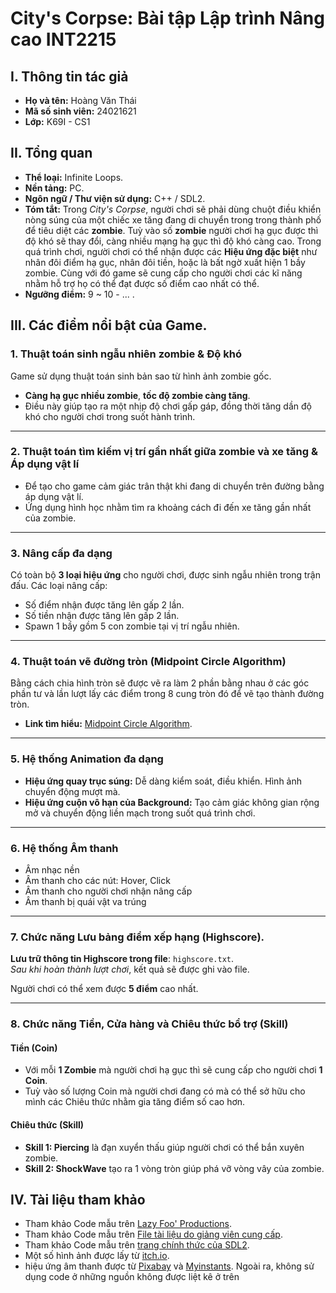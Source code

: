 # City's Corpse: Bài tập Lập trình Nâng cao INT2215



## I. Thông tin tác giả 
- **Họ và tên:** Hoàng Văn Thái 
- **Mã số sinh viên:** 24021621
- **Lớp:** K69I - CS1

## II. Tổng quan 
- **Thể loại:** Infinite Loops.
- **Nền tảng:** PC.
- **Ngôn ngữ / Thư viện sử dụng:** C++ / SDL2. 
- **Tóm tắt:** Trong _City's Corpse_, người chơi sẽ phải dùng chuột điều khiển nòng súng của một chiếc xe tăng đang di chuyển trong trong thành phố để tiêu diệt các **zombie**. Tuỳ vào số **zombie** người chơi hạ gục được thì độ khó sẽ thay đổi, càng nhiều mạng hạ gục thì độ khó càng cao. Trong quá trình chơi, người chơi có thể nhận được các **Hiệu ứng đặc biệt** như nhân đôi điểm hạ gục, nhân đôi tiền, hoặc là bất ngờ xuất hiện 1 bầy zombie. Cùng với đó game sẽ cung cấp cho người chơi các kĩ năng nhằm hỗ trợ họ có thể đạt được số điểm cao nhất có thể.
- **Ngưỡng điểm:** 9 ~ 10 - ... .

## III. Các điểm nổi bật của Game.
### 1. Thuật toán sinh ngẫu nhiên zombie & Độ khó

Game sử dụng thuật toán sinh bản sao từ hình ảnh zombie gốc.

- **Càng hạ gục nhiều zombie**, **tốc độ zombie càng tăng**.
- Điều này giúp tạo ra một nhịp độ chơi gấp gáp, đồng thời tăng dần độ khó cho người chơi trong suốt hành trình.

---

### 2. Thuật toán tìm kiếm vị trí gần nhất giữa zombie và xe tăng & Áp dụng vật lí

- Để tạo cho game cảm giác trân thật khi đang di chuyển trên đường bằng áp dụng vật lí.
- Ứng dụng hình học nhằm tìm ra khoảng cách đi đến xe tăng gần nhất của zombie.

---

### 3. Nâng cấp đa dạng
Có toàn bộ **3 loại hiệu ứng** cho người chơi, được sinh ngẫu nhiên trong trận đấu. Các loại nâng cấp: 

- Số điểm nhận được tăng lên gấp 2 lần.
- Số tiền nhận được tăng lên gấp 2 lần.
- Spawn 1 bầy gồm 5 con zombie tại vị trí ngẫu nhiên.

---

### 4. Thuật toán vẽ đường tròn (Midpoint Circle Algorithm)

Bằng cách chia hình tròn sẽ được vẽ ra làm 2 phần bằng nhau ở các góc phần tư và lần lượt lấy các điểm trong 8 cung tròn đó để vẽ tạo thành đường tròn.
- **Link tìm hiểu:** [Midpoint Circle Algorithm](https://en.wikipedia.org/wiki/Midpoint_circle_algorithm).

---

### 5. Hệ thống Animation đa dạng 

- **Hiệu ứng quay trục súng:** Dễ dàng kiểm soát, điều khiển. Hình ảnh chuyển động mượt mà.
- **Hiệu ứng cuộn vô hạn của Background:** Tạo cảm giác không gian rộng mở và chuyển động liền mạch trong suốt quá trình chơi.

---
  
### 6. Hệ thống Âm thanh 

- Âm nhạc nền 
- Âm thanh cho các nút: Hover, Click
- Âm thanh cho người chơi nhận nâng cấp
- Âm thanh bị quái vật va trúng

---

### 7. Chức năng Lưu bảng điểm xếp hạng (Highscore). 

**Lưu trữ thông tin Highscore trong file**: `highscore.txt`.  
_Sau khi hoàn thành lượt chơi_, kết quả sẽ được ghi vào file.

Người chơi có thể xem được **5 điểm** cao nhất.

---

### 8. Chức năng Tiền, Cửa hàng và Chiêu thức bổ trợ (Skill)

#### Tiền (Coin)

- Với mỗi **1 Zombie** mà người chơi hạ gục thì sẽ cung cấp cho người chơi **1 Coin**.
- Tuỳ vào số lượng Coin mà người chơi đang có mà có thể sở hữu cho mình các Chiêu thức nhằm gia tăng điểm số cao hơn.

#### Chiêu thức (Skill)

- **Skill 1: Piercing** là đạn xuyển thấu giúp người chơi có thể bắn xuyên zombie.
- **Skill 2: ShockWave** tạo ra 1 vòng tròn giúp phá vỡ vòng vây của zombie. 

## IV. Tài liệu tham khảo
- Tham khảo Code mẫu trên [Lazy Foo' Productions](https://lazyfoo.net/tutorials/SDL/index.php).
- Tham khảo Code mẫu trên [File tài liệu do giảng viên cung cấp](https://lazyfoo.net/tutorials/SDL/index.php).
- Tham khảo Code mẫu trên [trang chính thức của SDL2](https://www.libsdl.org/).
- Một số hình ảnh được lấy từ [itch.io](https://itch.io/). 
- hiệu ứng âm thanh được từ [Pixabay](https://pixabay.com) và [Myinstants](https://www.myinstants.com/fr/index/vn/). 
Ngoài ra, không sử dụng code ở những nguồn không được liệt kê ở trên
